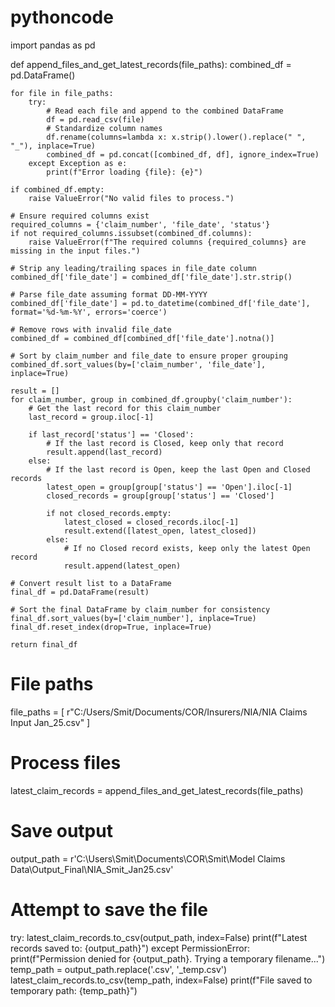 # pythoncode
import pandas as pd

def append_files_and_get_latest_records(file_paths):
    combined_df = pd.DataFrame()

    for file in file_paths:
        try:
            # Read each file and append to the combined DataFrame
            df = pd.read_csv(file)
            # Standardize column names
            df.rename(columns=lambda x: x.strip().lower().replace(" ", "_"), inplace=True)
            combined_df = pd.concat([combined_df, df], ignore_index=True)
        except Exception as e:
            print(f"Error loading {file}: {e}")

    if combined_df.empty:
        raise ValueError("No valid files to process.")
    
    # Ensure required columns exist
    required_columns = {'claim_number', 'file_date', 'status'}
    if not required_columns.issubset(combined_df.columns):
        raise ValueError(f"The required columns {required_columns} are missing in the input files.")

    # Strip any leading/trailing spaces in file_date column
    combined_df['file_date'] = combined_df['file_date'].str.strip()

    # Parse file_date assuming format DD-MM-YYYY
    combined_df['file_date'] = pd.to_datetime(combined_df['file_date'], format='%d-%m-%Y', errors='coerce')

    # Remove rows with invalid file_date
    combined_df = combined_df[combined_df['file_date'].notna()]

    # Sort by claim_number and file_date to ensure proper grouping
    combined_df.sort_values(by=['claim_number', 'file_date'], inplace=True)

    result = []
    for claim_number, group in combined_df.groupby('claim_number'):
        # Get the last record for this claim_number
        last_record = group.iloc[-1]
        
        if last_record['status'] == 'Closed':
            # If the last record is Closed, keep only that record
            result.append(last_record)
        else:
            # If the last record is Open, keep the last Open and Closed records
            latest_open = group[group['status'] == 'Open'].iloc[-1]
            closed_records = group[group['status'] == 'Closed']
            
            if not closed_records.empty:
                latest_closed = closed_records.iloc[-1]
                result.extend([latest_open, latest_closed])
            else:
                # If no Closed record exists, keep only the latest Open record
                result.append(latest_open)

    # Convert result list to a DataFrame
    final_df = pd.DataFrame(result)

    # Sort the final DataFrame by claim_number for consistency
    final_df.sort_values(by=['claim_number'], inplace=True)
    final_df.reset_index(drop=True, inplace=True)

    return final_df

# File paths
file_paths = [
    r"C:/Users/Smit/Documents/COR/Insurers/NIA/NIA Claims Input Jan_25.csv"
]

# Process files
latest_claim_records = append_files_and_get_latest_records(file_paths)

# Save output
output_path = r'C:\Users\Smit\Documents\COR\Smit\Model Claims Data\Output_Final\NIA_Smit_Jan25.csv'

# Attempt to save the file
try:
    latest_claim_records.to_csv(output_path, index=False)
    print(f"Latest records saved to: {output_path}")
except PermissionError:
    print(f"Permission denied for {output_path}. Trying a temporary filename...")
    temp_path = output_path.replace('.csv', '_temp.csv')
    latest_claim_records.to_csv(temp_path, index=False)
    print(f"File saved to temporary path: {temp_path}")
